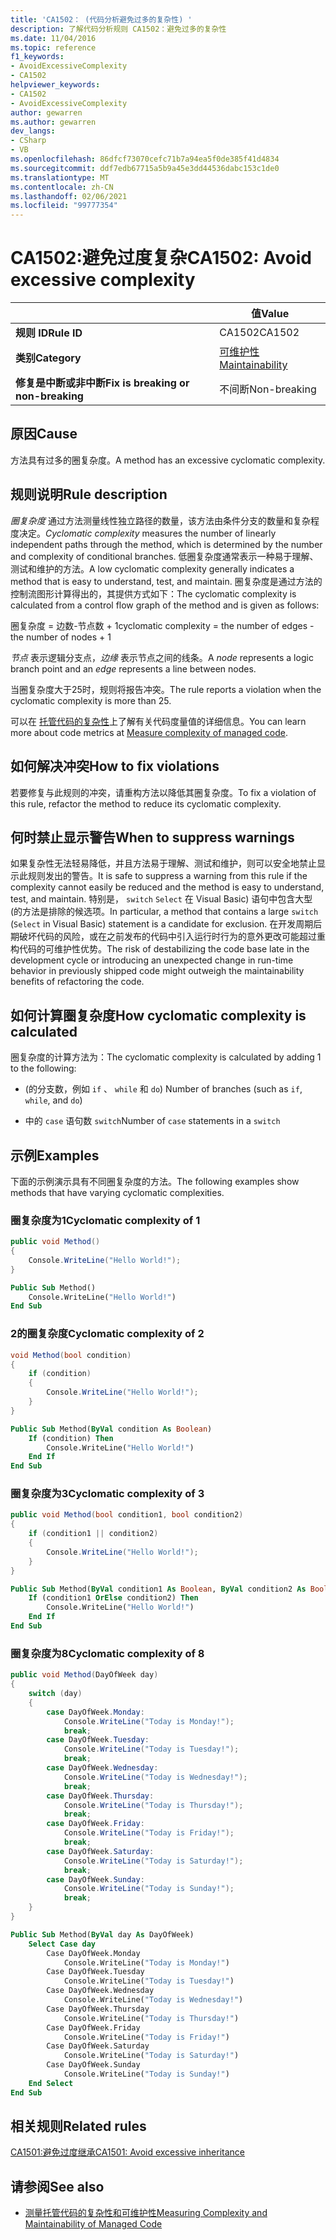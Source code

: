 ```yaml
---
title: 'CA1502： (代码分析避免过多的复杂性) '
description: 了解代码分析规则 CA1502：避免过多的复杂性
ms.date: 11/04/2016
ms.topic: reference
f1_keywords:
- AvoidExcessiveComplexity
- CA1502
helpviewer_keywords:
- CA1502
- AvoidExcessiveComplexity
author: gewarren
ms.author: gewarren
dev_langs:
- CSharp
- VB
ms.openlocfilehash: 86dfcf73070cefc71b7a94ea5f0de385f41d4834
ms.sourcegitcommit: ddf7edb67715a5b9a45e3dd44536dabc153c1de0
ms.translationtype: MT
ms.contentlocale: zh-CN
ms.lasthandoff: 02/06/2021
ms.locfileid: "99777354"
---
```

# <a name="ca1502-avoid-excessive-complexity"></a><span data-ttu-id="73401-103">CA1502:避免过度复杂</span><span class="sxs-lookup"><span data-stu-id="73401-103">CA1502: Avoid excessive complexity</span></span>

| | <span data-ttu-id="73401-104">值</span><span class="sxs-lookup"><span data-stu-id="73401-104">Value</span></span> |
|-|-|
| <span data-ttu-id="73401-105">**规则 ID**</span><span class="sxs-lookup"><span data-stu-id="73401-105">**Rule ID**</span></span> |<span data-ttu-id="73401-106">CA1502</span><span class="sxs-lookup"><span data-stu-id="73401-106">CA1502</span></span>|
| <span data-ttu-id="73401-107">**类别**</span><span class="sxs-lookup"><span data-stu-id="73401-107">**Category**</span></span> |[<span data-ttu-id="73401-108">可维护性</span><span class="sxs-lookup"><span data-stu-id="73401-108">Maintainability</span></span>](maintainability-warnings.md)|
| <span data-ttu-id="73401-109">**修复是中断或非中断**</span><span class="sxs-lookup"><span data-stu-id="73401-109">**Fix is breaking or non-breaking**</span></span> |<span data-ttu-id="73401-110">不间断</span><span class="sxs-lookup"><span data-stu-id="73401-110">Non-breaking</span></span>|

## <a name="cause"></a><span data-ttu-id="73401-111">原因</span><span class="sxs-lookup"><span data-stu-id="73401-111">Cause</span></span>

<span data-ttu-id="73401-112">方法具有过多的圈复杂度。</span><span class="sxs-lookup"><span data-stu-id="73401-112">A method has an excessive cyclomatic complexity.</span></span>

## <a name="rule-description"></a><span data-ttu-id="73401-113">规则说明</span><span class="sxs-lookup"><span data-stu-id="73401-113">Rule description</span></span>

<span data-ttu-id="73401-114">*圈复杂度* 通过方法测量线性独立路径的数量，该方法由条件分支的数量和复杂程度决定。</span><span class="sxs-lookup"><span data-stu-id="73401-114">*Cyclomatic complexity* measures the number of linearly independent paths through the method, which is determined by the number and complexity of conditional branches.</span></span> <span data-ttu-id="73401-115">低圈复杂度通常表示一种易于理解、测试和维护的方法。</span><span class="sxs-lookup"><span data-stu-id="73401-115">A low cyclomatic complexity generally indicates a method that is easy to understand, test, and maintain.</span></span> <span data-ttu-id="73401-116">圈复杂度是通过方法的控制流图形计算得出的，其提供方式如下：</span><span class="sxs-lookup"><span data-stu-id="73401-116">The cyclomatic complexity is calculated from a control flow graph of the method and is given as follows:</span></span>

<span data-ttu-id="73401-117">圈复杂度 = 边数-节点数 + 1</span><span class="sxs-lookup"><span data-stu-id="73401-117">cyclomatic complexity = the number of edges - the number of nodes + 1</span></span>

<span data-ttu-id="73401-118">*节点* 表示逻辑分支点，*边缘* 表示节点之间的线条。</span><span class="sxs-lookup"><span data-stu-id="73401-118">A *node* represents a logic branch point and an *edge* represents a line between nodes.</span></span>

<span data-ttu-id="73401-119">当圈复杂度大于25时，规则将报告冲突。</span><span class="sxs-lookup"><span data-stu-id="73401-119">The rule reports a violation when the cyclomatic complexity is more than 25.</span></span>

<span data-ttu-id="73401-120">可以在 [托管代码的复杂性](/visualstudio/code-quality/code-metrics-values)上了解有关代码度量值的详细信息。</span><span class="sxs-lookup"><span data-stu-id="73401-120">You can learn more about code metrics at [Measure complexity of managed code](/visualstudio/code-quality/code-metrics-values).</span></span>

## <a name="how-to-fix-violations"></a><span data-ttu-id="73401-121">如何解决冲突</span><span class="sxs-lookup"><span data-stu-id="73401-121">How to fix violations</span></span>

<span data-ttu-id="73401-122">若要修复与此规则的冲突，请重构方法以降低其圈复杂度。</span><span class="sxs-lookup"><span data-stu-id="73401-122">To fix a violation of this rule, refactor the method to reduce its cyclomatic complexity.</span></span>

## <a name="when-to-suppress-warnings"></a><span data-ttu-id="73401-123">何时禁止显示警告</span><span class="sxs-lookup"><span data-stu-id="73401-123">When to suppress warnings</span></span>

<span data-ttu-id="73401-124">如果复杂性无法轻易降低，并且方法易于理解、测试和维护，则可以安全地禁止显示此规则发出的警告。</span><span class="sxs-lookup"><span data-stu-id="73401-124">It is safe to suppress a warning from this rule if the complexity cannot easily be reduced and the method is easy to understand, test, and maintain.</span></span> <span data-ttu-id="73401-125">特别是， `switch` `Select` 在 Visual Basic) 语句中包含大型 (的方法是排除的候选项。</span><span class="sxs-lookup"><span data-stu-id="73401-125">In particular, a method that contains a large `switch` (`Select` in Visual Basic) statement is a candidate for exclusion.</span></span> <span data-ttu-id="73401-126">在开发周期后期破坏代码的风险，或在之前发布的代码中引入运行时行为的意外更改可能超过重构代码的可维护性优势。</span><span class="sxs-lookup"><span data-stu-id="73401-126">The risk of destabilizing the code base late in the development cycle or introducing an unexpected change in run-time behavior in previously shipped code might outweigh the maintainability benefits of refactoring the code.</span></span>

## <a name="how-cyclomatic-complexity-is-calculated"></a><span data-ttu-id="73401-127">如何计算圈复杂度</span><span class="sxs-lookup"><span data-stu-id="73401-127">How cyclomatic complexity is calculated</span></span>

<span data-ttu-id="73401-128">圈复杂度的计算方法为：</span><span class="sxs-lookup"><span data-stu-id="73401-128">The cyclomatic complexity is calculated by adding 1 to the following:</span></span>

- <span data-ttu-id="73401-129"> (的分支数，例如 `if` 、 `while` 和 `do`) </span><span class="sxs-lookup"><span data-stu-id="73401-129">Number of branches (such as `if`, `while`, and `do`)</span></span>

- <span data-ttu-id="73401-130">中的 `case` 语句数 `switch`</span><span class="sxs-lookup"><span data-stu-id="73401-130">Number of `case` statements in a `switch`</span></span>

## <a name="examples"></a><span data-ttu-id="73401-131">示例</span><span class="sxs-lookup"><span data-stu-id="73401-131">Examples</span></span>

<span data-ttu-id="73401-132">下面的示例演示具有不同圈复杂度的方法。</span><span class="sxs-lookup"><span data-stu-id="73401-132">The following examples show methods that have varying cyclomatic complexities.</span></span>

### <a name="cyclomatic-complexity-of-1"></a><span data-ttu-id="73401-133">圈复杂度为1</span><span class="sxs-lookup"><span data-stu-id="73401-133">Cyclomatic complexity of 1</span></span>

```csharp
public void Method()
{
    Console.WriteLine("Hello World!");
}
```

```vb
Public Sub Method()
    Console.WriteLine("Hello World!")
End Sub
```

### <a name="cyclomatic-complexity-of-2"></a><span data-ttu-id="73401-134">2的圈复杂度</span><span class="sxs-lookup"><span data-stu-id="73401-134">Cyclomatic complexity of 2</span></span>

```csharp
void Method(bool condition)
{
    if (condition)
    {
        Console.WriteLine("Hello World!");
    }
}
```

```vb
Public Sub Method(ByVal condition As Boolean)
    If (condition) Then
        Console.WriteLine("Hello World!")
    End If
End Sub
```

### <a name="cyclomatic-complexity-of-3"></a><span data-ttu-id="73401-135">圈复杂度为3</span><span class="sxs-lookup"><span data-stu-id="73401-135">Cyclomatic complexity of 3</span></span>

```csharp
public void Method(bool condition1, bool condition2)
{
    if (condition1 || condition2)
    {
        Console.WriteLine("Hello World!");
    }
}
```

```vb
Public Sub Method(ByVal condition1 As Boolean, ByVal condition2 As Boolean)
    If (condition1 OrElse condition2) Then
        Console.WriteLine("Hello World!")
    End If
End Sub
```

### <a name="cyclomatic-complexity-of-8"></a><span data-ttu-id="73401-136">圈复杂度为8</span><span class="sxs-lookup"><span data-stu-id="73401-136">Cyclomatic complexity of 8</span></span>

```csharp
public void Method(DayOfWeek day)
{
    switch (day)
    {
        case DayOfWeek.Monday:
            Console.WriteLine("Today is Monday!");
            break;
        case DayOfWeek.Tuesday:
            Console.WriteLine("Today is Tuesday!");
            break;
        case DayOfWeek.Wednesday:
            Console.WriteLine("Today is Wednesday!");
            break;
        case DayOfWeek.Thursday:
            Console.WriteLine("Today is Thursday!");
            break;
        case DayOfWeek.Friday:
            Console.WriteLine("Today is Friday!");
            break;
        case DayOfWeek.Saturday:
            Console.WriteLine("Today is Saturday!");
            break;
        case DayOfWeek.Sunday:
            Console.WriteLine("Today is Sunday!");
            break;
    }
}
```

```vb
Public Sub Method(ByVal day As DayOfWeek)
    Select Case day
        Case DayOfWeek.Monday
            Console.WriteLine("Today is Monday!")
        Case DayOfWeek.Tuesday
            Console.WriteLine("Today is Tuesday!")
        Case DayOfWeek.Wednesday
            Console.WriteLine("Today is Wednesday!")
        Case DayOfWeek.Thursday
            Console.WriteLine("Today is Thursday!")
        Case DayOfWeek.Friday
            Console.WriteLine("Today is Friday!")
        Case DayOfWeek.Saturday
            Console.WriteLine("Today is Saturday!")
        Case DayOfWeek.Sunday
            Console.WriteLine("Today is Sunday!")
    End Select
End Sub
```

## <a name="related-rules"></a><span data-ttu-id="73401-137">相关规则</span><span class="sxs-lookup"><span data-stu-id="73401-137">Related rules</span></span>

[<span data-ttu-id="73401-138">CA1501:避免过度继承</span><span class="sxs-lookup"><span data-stu-id="73401-138">CA1501: Avoid excessive inheritance</span></span>](ca1501.md)

## <a name="see-also"></a><span data-ttu-id="73401-139">请参阅</span><span class="sxs-lookup"><span data-stu-id="73401-139">See also</span></span>

- [<span data-ttu-id="73401-140">测量托管代码的复杂性和可维护性</span><span class="sxs-lookup"><span data-stu-id="73401-140">Measuring Complexity and Maintainability of Managed Code</span></span>](/visualstudio/code-quality/code-metrics-values)

